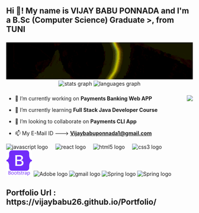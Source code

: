 <h2 align="left">Hi 👋! My name is VIJAY BABU PONNADA and I'm a B.Sc (Computer Science) Graduate >, from TUNI </h2>

###

<img src="350kb.gif" width="1000" height="100">

<div align="center">
  <img src="https://github-readme-stats.vercel.app/api/top-langs/?username=Vijaybabu26&theme=dark&hide_border=true&include_all_commits=true&count_private=true&layout=compact" height="155" alt="stats graph"  />
  <img src="https://github-readme-streak-stats.herokuapp.com/?user=Vijaybabu26&theme=dark&hide_border=true" height="155" alt="languages graph"  />
</div>

###

<img align="right" height="150" src="https://i.pinimg.com/originals/81/17/8b/81178b47a8598f0c81c4799f2cdd4057.gif"  />

###
- 🔭 I’m currently working on **Payments Banking Web APP**

- 🌱 I’m currently learning **Full Stack Java Developer Course**

- 👯 I’m looking to collaborate on **Payments CLI App**

- 📫 My E-Mail ID ---> **Vijaybabuponnada1@gmail.com**
  
<div align="left">
  <img src="https://cdn.jsdelivr.net/gh/devicons/devicon/icons/javascript/javascript-original.svg" height="70" alt="javascript logo"  />
  <img width="12" />
<!--  <img src="https://cdn.jsdelivr.net/gh/devicons/devicon/icons/typescript/typescript-original.svg" height="50" alt="typescript logo"  />
  <img width="12" /> -->
  <img src="https://cdn.jsdelivr.net/gh/devicons/devicon/icons/react/react-original.svg" height="70" alt="react logo"  />
  <img width="12" />
  <img src="https://cdn.jsdelivr.net/gh/devicons/devicon/icons/html5/html5-original.svg" height="70" alt="html5 logo"  />
  <img width="12" />
  <img src="https://cdn.jsdelivr.net/gh/devicons/devicon/icons/css3/css3-original.svg" height="70" alt="css3 logo"  />
  <img width="12" />
  <img src="https://raw.githubusercontent.com/devicons/devicon/master/icons/bootstrap/bootstrap-plain-wordmark.svg" alt="bootstrap" height="70"/> 
 
  <img src="https://www.versionmuseum.com/images/applications/adobe-photoshop/adobe-photoshop%5E2019%5Ephotoshop-logo.jpg" height="70" alt="Adobe logo"  />
  <img src="https://cdn.springpeople.com/media/JSP%20and%20Servle.png" height="70" alt="gmail logo"  />
  <img src="https://download.logo.wine/logo/Spring_Framework/Spring_Framework-Logo.wine.png" height="90" alt="Spring logo"  />
  <img src="https://images-cdn.openxcell.com/wp-content/uploads/2024/07/25082439/reactnative-inner.svg" height="90" alt="Spring logo"  />
<!--   <img src="https://cdn.jsdelivr.net/gh/devicons/devicon/icons/python/python-original.svg" height="50" alt="python logo"  />
  <img width="12" /> -->
<!--   <img src="https://cdn.jsdelivr.net/gh/devicons/devicon/icons/csharp/csharp-original.svg" height="50" alt="csharp logo"  /> -->
</div>
<h2> Portfolio Url : <a>https://vijaybabu26.github.io/Portfolio/</a></h2>



<div align="left">
<!--   <img src="https://t3.ftcdn.net/jpg/03/00/38/90/360_F_300389025_b5hgHpjDprTySl8loTqJRMipySb1rO0I.jpg" height="70" alt="youtube logo"  /> -->
  
  
</div>

###



###
